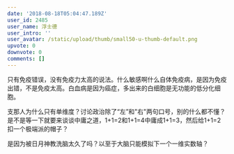 ```yaml
---
date: '2018-08-18T05:04:47.189Z'
user_id: 2485
user_name: 浮士德
user_intro: ''
user_avatar: /static/upload/thumb/small50-u-thumb-default.png
upvote: 0
downvote: 0
comments: []
---
```


只有免疫错误，没有免疫力太高的说法。什么敏感啊什么自体免疫病，是因为免疫出错，不是免疫太高。白血病是因为癌症，多出来的白细胞是无功能的低分化细胞。

  

支那人为什么只有单维度？讨论政治除了“左”和"右"两句口号，别的什么都不懂？是不是等一下就要来谈谈中庸之道，1+1=2和1+1=4中庸成1+1=3，然后给1+1=2扣一个极端派的帽子？

  

是因为被日月神教洗脑太久了吗？以至于大脑只能模拟下一个一维实数轴？
